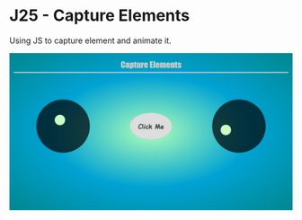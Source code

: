 # J25 - Capture Elements  

Using JS to capture element and animate it.

![View](https://github.com/MAshrafM/JS_Vanilla_30/blob/master/25_CaptureProp/show.png)  
